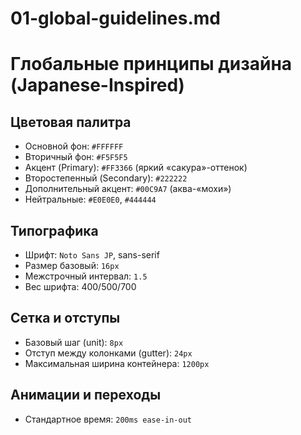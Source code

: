 # 01-global-guidelines.md

# Глобальные принципы дизайна (Japanese-Inspired)

## Цветовая палитра
- Основной фон: `#FFFFFF`
- Вторичный фон: `#F5F5F5`
- Акцент (Primary): `#FF3366` (яркий «сакура»-оттенок)
- Второстепенный (Secondary): `#222222`
- Дополнительный акцент: `#00C9A7` (аква-«мохи»)
- Нейтральные: `#E0E0E0`, `#444444`

## Типографика
- Шрифт: `Noto Sans JP`, sans-serif
- Размер базовый: `16px`
- Межстрочный интервал: `1.5`
- Вес шрифта: 400/500/700

## Сетка и отступы
- Базовый шаг (unit): `8px`
- Отступ между колонками (gutter): `24px`
- Максимальная ширина контейнера: `1200px`

## Анимации и переходы
- Стандартное время: `200ms ease-in-out`
